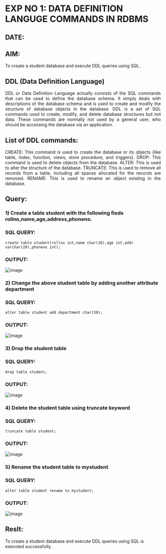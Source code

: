 # EXP NO 1: DATA DEFINITION LANGUGE COMMANDS IN RDBMS
## DATE:
## AIM:
To create a student database and execute DDL queries using SQL.


## DDL (Data Definition Language)
<div align="justify">
DDL or Data Definition Language actually consists of the SQL commands that can be used to define the database schema. It simply deals with descriptions of the database schema and is used to create and modify the structure of database objects in the database. DDL is a set of SQL commands used to create, modify, and delete database structures but not data. These commands are normally not used by a general user, who should be accessing the database via an application.
</div>
 
## List of DDL commands: 
<div align="justify">
CREATE: This command is used to create the database or its objects (like table, index, function, views, store procedure, and triggers).
DROP: This command is used to delete objects from the database.
ALTER: This is used to alter the structure of the database.
TRUNCATE: This is used to remove all records from a table, including all spaces allocated for the records are removed.
RENAME: This is used to rename an object existing in the database.
</div>

## Query:
### 1) Create a table student with the following fieds rollno,name,age,address,phoneno.

### SQL QUERY: 
```
create table student(rollno int,name char(20),age int,addr varchar(20),phoneno int);

```
### OUTPUT:

![image](https://github.com/Revathi-Dayalan/F2_DBMS/assets/96000574/ada9f5e4-be8d-47bb-9413-160bf7a9b360)


### 2) Change the above student table by adding another attribute department

### SQL QUERY: 
```
alter table student add department char(30);
```
### OUTPUT:

![image](https://github.com/Revathi-Dayalan/F2_DBMS/assets/96000574/d0d32a0e-23f6-4d81-9847-0cc9f6dea95b)


### 3) Drop the student table
 
### SQL QUERY: 
```
drop table student;

```


### OUTPUT:

![image](https://github.com/Thenmozhi-Palanisamy/F2_DBMS/assets/95198708/a7bbf8c3-edb8-4c94-88c2-f16e78cbb3f4)



### 4) Delete the student table using truncate keyword

### SQL QUERY: 

```
truncate table student;
````


### OUTPUT:


![image](https://github.com/Revathi-Dayalan/F2_DBMS/assets/96000574/d22e8c89-3f7e-49ef-8bf8-4566706f8e4c)


### 5) Rename the student table to mystudent

### SQL QUERY: 

```
alter table student rename to mystudent;

````
### OUTPUT:


![image](https://github.com/Revathi-Dayalan/F2_DBMS/assets/96000574/b276afdf-c9bc-438b-bf9f-db992a878e63)

## Reslt:
To create a student database and execute DDL queries using SQL is executed successfully.

